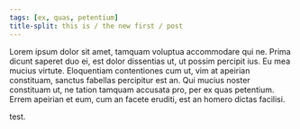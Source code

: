 ```yaml
---
tags: [ex, quas, petentium]
title-split: this is / the new first / post
---
```

Lorem ipsum dolor sit amet, tamquam voluptua accommodare qui ne. Prima dicunt saperet duo ei, est dolor dissentias ut, ut possim percipit ius. Eu mea mucius virtute. Eloquentiam contentiones cum ut, vim at apeirian constituam, sanctus fabellas percipitur est an. Qui mucius noster constituam ut, ne tation tamquam accusata pro, per ex quas petentium. Errem apeirian et eum, cum an facete eruditi, est an homero dictas facilisi.

test.
